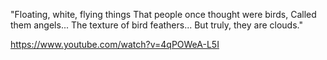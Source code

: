 "Floating, white, flying things
That people once thought were birds,
Called them angels...
The texture of bird feathers...
But truly, they are clouds."

https://www.youtube.com/watch?v=4qPOWeA-L5I
